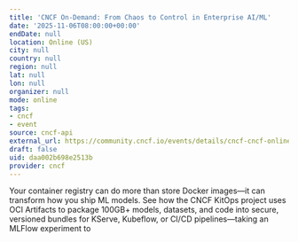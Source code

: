 ```yaml
---
title: 'CNCF On-Demand: From Chaos to Control in Enterprise AI/ML'
date: '2025-11-06T08:00:00+00:00'
endDate: null
location: Online (US)
city: null
country: null
region: null
lat: null
lon: null
organizer: null
mode: online
tags:
- cncf
- event
source: cncf-api
external_url: https://community.cncf.io/events/details/cncf-cncf-online-programs-presents-cncf-on-demand-from-chaos-to-control-in-enterprise-aiml/
draft: false
uid: daa002b698e2513b
provider: cncf
---
```

Your container registry can do more than store Docker images—it can transform how you ship ML models. See how the CNCF KitOps project uses OCI Artifacts to package 100GB+ models, datasets, and code into secure, versioned bundles for KServe, Kubeflow, or CI/CD pipelines—taking an MLFlow experiment to
